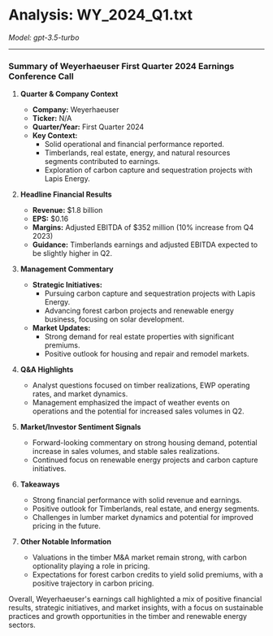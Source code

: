 # Analysis: WY_2024_Q1.txt

*Model: gpt-3.5-turbo*

---

### Summary of Weyerhaeuser First Quarter 2024 Earnings Conference Call

1. **Quarter & Company Context**
   - **Company:** Weyerhaeuser
   - **Ticker:** N/A
   - **Quarter/Year:** First Quarter 2024
   - **Key Context:** 
     - Solid operational and financial performance reported.
     - Timberlands, real estate, energy, and natural resources segments contributed to earnings.
     - Exploration of carbon capture and sequestration projects with Lapis Energy.

2. **Headline Financial Results**
   - **Revenue:** $1.8 billion
   - **EPS:** $0.16
   - **Margins:** Adjusted EBITDA of $352 million (10% increase from Q4 2023)
   - **Guidance:** Timberlands earnings and adjusted EBITDA expected to be slightly higher in Q2.

3. **Management Commentary**
   - **Strategic Initiatives:**
     - Pursuing carbon capture and sequestration projects with Lapis Energy.
     - Advancing forest carbon projects and renewable energy business, focusing on solar development.
   - **Market Updates:**
     - Strong demand for real estate properties with significant premiums.
     - Positive outlook for housing and repair and remodel markets.

4. **Q&A Highlights**
   - Analyst questions focused on timber realizations, EWP operating rates, and market dynamics.
   - Management emphasized the impact of weather events on operations and the potential for increased sales volumes in Q2.

5. **Market/Investor Sentiment Signals**
   - Forward-looking commentary on strong housing demand, potential increase in sales volumes, and stable sales realizations.
   - Continued focus on renewable energy projects and carbon capture initiatives.

6. **Takeaways**
   - Strong financial performance with solid revenue and earnings.
   - Positive outlook for Timberlands, real estate, and energy segments.
   - Challenges in lumber market dynamics and potential for improved pricing in the future.

7. **Other Notable Information**
   - Valuations in the timber M&A market remain strong, with carbon optionality playing a role in pricing.
   - Expectations for forest carbon credits to yield solid premiums, with a positive trajectory in carbon pricing.

Overall, Weyerhaeuser's earnings call highlighted a mix of positive financial results, strategic initiatives, and market insights, with a focus on sustainable practices and growth opportunities in the timber and renewable energy sectors.